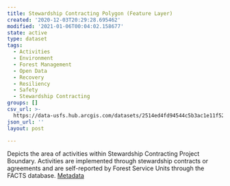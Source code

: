 ```yaml
---
title: Stewardship Contracting Polygon (Feature Layer)
created: '2020-12-03T20:29:28.695462'
modified: '2021-01-06T00:04:02.158677'
state: active
type: dataset
tags:
  - Activities
  - Environment
  - Forest Management
  - Open Data
  - Recovery
  - Resiliency
  - Safety
  - Stewardship Contracting
groups: []
csv_url: >-
  https://data-usfs.hub.arcgis.com/datasets/2514ed4fd94544c5b3ac1e11f52059f1_3.csv?outSR=%7B%22latestWkid%22%3A4269%2C%22wkid%22%3A4269%7D
json_url: ''
layout: post

---
```

Depicts the area of activities within Stewardship Contracting Project Boundary. Activities are implemented through stewardship contracts or agreements and are self-reported by Forest Service Units through the FACTS database. <a href='https://data.fs.usda.gov/geodata/edw/edw_resources/meta/S_USA.Activity_StwrdshpCntrctng_PL.xml' target='_blank'>Metadata</a>
